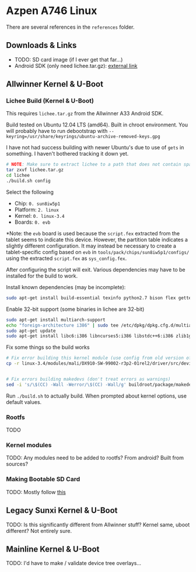 # Azpen A746 Linux

There are several references in the `references` folder.


## Downloads & Links

- TODO: SD card image (if I ever get that far...)
- Android SDK (only need lichee.tar.gz): [external link](https://linux-sunxi.org/A33#Android_SDK)



## Allwinner Kernel & U-Boot

### Lichee Build (Kernel & U-Boot)

This requires `lichee.tar.gz` from the Allwinner A33 Android SDK.

Build tested on Ubuntu 12.04 LTS (amd64). Built in chroot environment. You will probably have to run debootstrap with `--keyring=/usr/share/keyrings/ubuntu-archive-removed-keys.gpg`

I have not had success building with newer Ubuntu's due to use of `gets` in something. I haven't bothered tracking it down yet.

```sh
# NOTE: Make sure to extract lichee to a path that does not contain spaces!
tar zxvf lichee.tar.gz
cd lichee
./build.sh config
```

Select the following

- Chip: `0. sun8iw5p1`
- Platform: `2. linux`
- Kernel: `0. linux-3.4`
- Boards: `0. evb`

*Note: the `evb` board is used because the `script.fex` extracted from the tablet seems to indicate this device. However, the partition table indicates a slightly different configuration. It may instead be necessary to create a tablet-specific config based on `evb` in `tools/pack/chips/sun8iw5p1/configs/` using the extracted `script.fex` as `sys_config.fex`.

After configuring the script will exit.  Various dependencies may have to be installed for the build to work. 

Install known dependencies (may be incomplete):

```sh
sudo apt-get install build-essential texinfo python2.7 bison flex gettext wget zip unzip zlib1g zlib1g-dev uboot-mkimage
```

Enable 32-bit support (some binaries in lichee are 32-bit)

```sh
sudo apt-get install multiarch-support
echo "foreign-architecture i386" | sudo tee /etc/dpkg/dpkg.cfg.d/multiarch
sudo apt-get update
sudo apt-get install libc6:i386 libncurses5:i386 libstdc++6:i386 zlib1g:i386
```


Fix some things so the build works

```sh
# Fix error building this kernel module (use config from old version of module)
cp -r linux-3.4/modules/mali/DX910-SW-99002-r3p2-01rel2/driver/src/devicedrv/ump/arch-ca8-virtex820-m400-1 linux-3.4/modules/mali/DX910-SW-99002-r4p0-00rel0/driver/src/devicedrv/ump/


# Fix errors building makedevs (don't treat errors as warnings)
sed -i 's/\$(CC) -Wall -Werror/\$(CC) -Wall/g' buildroot/package/makedevs/makedevs.mk
```


Run `./build.sh` to actually build. When prompted about kernel options, use default values.




### Rootfs

TODO


### Kernel modules

TODO: Any modules need to be added to rootfs? From android? Built from sources?


### Making Bootable SD Card

TODO: Mostly follow [this](https://linux-sunxi.org/Bootable_SD_card)




## Legacy Sunxi Kernel & U-Boot

TODO: Is this significantly different from Allwinner stuff? Kernel same, uboot different? Not entirely sure.



## Mainline Kernel & U-Boot

TODO: I'd have to make / validate device tree overlays...
